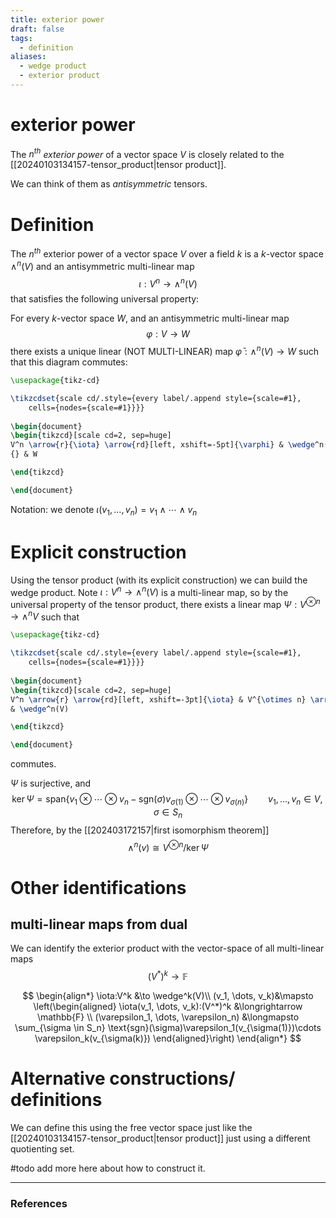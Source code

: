 ```yaml
---
title: exterior power
draft: false
tags:
  - definition
aliases:
  - wedge product
  - exterior product
---
```

# exterior power
The *$n^{th}$ exterior power* of a vector space $V$ is closely related to the [[20240103134157-tensor_product|tensor product]]. 

We can think of them as _antisymmetric_ tensors. 

# Definition
The $n^{th}$ exterior power of a vector space $V$ over a field $k$ is a $k$-vector space $\wedge^n(V)$ and an antisymmetric multi-linear map 
$$
\iota: V^n \longrightarrow \wedge^n(V)
$$
that satisfies the following universal property:

For every $k$-vector space $W$, and an antisymmetric multi-linear map
$$
\varphi:V \to W
$$ there exists a unique linear (NOT MULTI-LINEAR) map $\bar{\varphi}:\wedge^n(V) \to W$ such that this diagram commutes:
```tikz
\usepackage{tikz-cd}

\tikzcdset{scale cd/.style={every label/.append style={scale=#1},
    cells={nodes={scale=#1}}}}
	
\begin{document}
\begin{tikzcd}[scale cd=2, sep=huge]
V^n \arrow{r}{\iota} \arrow{rd}[left, xshift=-5pt]{\varphi} & \wedge^n(V) \arrow{d}{\bar{\varphi}} \\
{} & W

\end{tikzcd}

\end{document}
```
Notation: we denote $\iota(v_1,\dots, v_n) = v_1 \wedge \cdots \wedge v_n$ 

# Explicit construction
Using the tensor product (with its explicit construction) we can build the wedge product. 
Note $\iota:V^n \longrightarrow \wedge^n(V)$ is a multi-linear map, so by the universal property of the tensor product, there exists a linear map $\Psi:V^{\otimes n} \to \wedge^n V$ such that 
```tikz
\usepackage{tikz-cd}

\tikzcdset{scale cd/.style={every label/.append style={scale=#1},
    cells={nodes={scale=#1}}}}
	
\begin{document}
\begin{tikzcd}[scale cd=2, sep=huge]
V^n \arrow{r} \arrow{rd}[left, xshift=-3pt]{\iota} & V^{\otimes n} \arrow{d}{\Psi} \\
& \wedge^n(V)

\end{tikzcd}

\end{document}
```
commutes. 

$\Psi$ is surjective, and 
$$
\ker \Psi = \text{span}\{v_1 \otimes \cdots \otimes v_n - \text{sgn}(\sigma)v_{\sigma(1)}\otimes \cdots \otimes v_{\sigma(n)}\} \qquad v_1, \dots, v_n \in V, \sigma \in S_n
$$
Therefore, by the [[202403172157|first isomorphism theorem]] 
$$
\wedge^n(v) \cong V^{\otimes n} /\ker \Psi
$$

# Other identifications
## multi-linear maps from dual
We can identify the exterior product with the vector-space of all multi-linear maps 
$$
(V^*)^k \longrightarrow \mathbb{F}
$$

$$
\begin{align*}
\iota:V^k &\to \wedge^k(V)\\
(v_1, \dots, v_k)&\mapsto \left(\begin{aligned} 
\iota(v_1, \dots, v_k):(V^*)^k &\longrightarrow \mathbb{F} \\
(\varepsilon_1, \dots, \varepsilon_n) &\longmapsto \sum_{\sigma \in S_n} \text{sgn}(\sigma)\varepsilon_1(v_{\sigma(1)})\cdots \varepsilon_k(v_{\sigma(k)})
\end{aligned}\right)
\end{align*}
$$
# Alternative constructions/ definitions
We can define this using the free vector space just like the [[20240103134157-tensor_product|tensor product]] just using a different quotienting set. 

#todo add more here about how to construct it. 


---
### References
